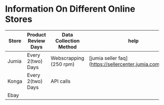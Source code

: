 # Information On Different Online Stores

| Store | Product Review Days | Data Collection Method | help |
|-------|---------------------|------------------------|------|
| Jumia | Every 2(two) Days   | Webscrapping (250 rpm)   | [jumia seller faq] (https://sellercenter.jumia.com.ng/faq) |
| Konga | Every 2(two) Days   | API calls               |     |
| Ebay  |                     |                         |     | 


